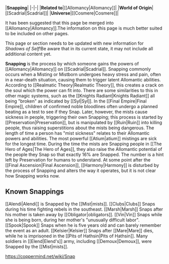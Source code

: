 |**Snapping**|
|-|-|
|**Related to**|[[Allomancy\|Allomancy]]|
|**World of Origin**|[[Scadrial\|Scadrial]]|
|**Universe**|[[Cosmere\|Cosmere]]|

It has been suggested that this page be merged into [[Allomancy\|Allomancy]].The information on this page is much better suited to be included on other pages.

This page or section needs to be updated with new information for *Shadows of Self*!Be aware that in its current state, it may not include all additional content yet.

**Snapping** is the process by which someone gains the powers of [[Allomancy\|Allomancy]] on [[Scadrial\|Scadrial]].
Snapping commonly occurs when a Misting or Mistborn undergoes heavy stress and pain, often in a near-death situation, causing them to trigger latent Allomantic abilities. According to [[Realmatic Theory\|Realmatic Theory]], this creates a crack on the soul which the power can fit into. There are some similarities to this in other magic systems, such as the [[Knights Radiant\|Knights Radiant]] all being "broken" as indicated by [[Syl\|Syl]].
In the [[Final Empire\|Final Empire]], children of confirmed noble bloodlines often undergo a planned beating as a test to see if they Snap. Later, however, the mists cause sickness in people, triggering their own Snapping; this process is started by [[Preservation\|Preservation]], but is manipulated by [[Ruin\|Ruin]] into killing people, thus raising superstitions about the mists being dangerous.
The length of time a person has "mist sickness" relates to their Allomantic powers and abilities. The most powerful [[Atium\|atium]] mistings are sick for the longest time.
During the time the mists are Snapping people in [[The Hero of Ages\|The Hero of Ages]], they also raise the Allomantic potential of the people they Snap so that exactly 16% are Snapped. The number is a hint left by Preservation for humans to understand.
At some point after the [[Final Ascension\|Final Ascension]], [[Harmony\|Harmony]] is disturbed by the process of Snapping and alters the way it operates, but it is not clear how Snapping works now.

## Known Snappings
[[Alendi\|Alendi]] is Snapped by the [[Mist\|mists]].
[[Clubs\|Clubs]] Snaps during his time fighting rebels in the southeast.
[[Marsh\|Marsh]] Snaps after his mother is taken away by [[Obligator\|obligators]].
[[Vin\|Vin]] Snaps while she is being born, during her mother's "unusually difficult labor".
[[Spook\|Spook]] Snaps when he is five years old and can barely remember the event as an adult.
[[Kelsier\|Kelsier]] Snaps after [[Mare\|Mare]] dies, while he is imprisoned in the [[Pits of Hathsin\|Pits of Hathsin]].
Many soldiers in [[Elend\|Elend's]] army, including [[Demoux\|Demoux]], were Snapped by the [[Mist\|mists]].


https://coppermind.net/wiki/Snap